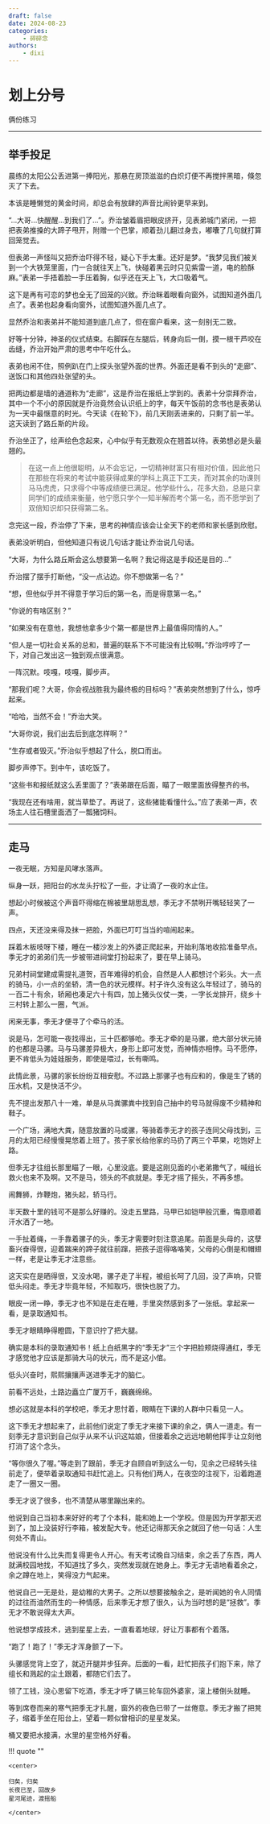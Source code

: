 ```yaml
---
draft: false
date: 2024-08-23
categories:
    - 碎碎念
authors:
    - dixi
---
```

# 划上分号

<div id="progress-container">
  <div id="progress-bar"></div>
</div>


俩份练习


<!-- more -->
---

## 举手投足

晨练的太阳公公丢进第一捧阳光，那悬在房顶滋滋的白炽灯便不再搅拌黑暗，倏忽灭了下去。  

本该是睡懒觉的黄金时间，却总会有放肆的声音比闹铃更早来到。   

“...大哥...快醒醒...到我们了...”。乔治皱着眉把眼皮挤开，见表弟城门紧闭，一把把表弟推搡的大蹄子甩开，附赠一个巴掌，顺着劲儿翻过身去，嘟囔了几句就打算回笼觉去。  

但表弟一声怪叫又把乔治吓得不轻，疑心下手太重。还好是梦。“我梦见我们被关到一个大铁笼里面，门一合就往天上飞，快碰着黑云时只见紫雷一道，电的脸酥麻。”表弟一手捂着脸一手压着胸，似乎还在天上飞，大口吸着气。  

这下是再有可恋的梦也全无了回笼的兴致。乔治眯着眼看向窗外，试图知道外面几点了。表弟也起身看向窗外，试图知道外面几点了。  

显然乔治和表弟并不能知道到底几点了，但在窗户看来，这一刻别无二致。  

好等十分钟，神圣的仪式结束。右脚踩在左腿后，转身向后一倒，摸一根干芦咬在齿缝，乔治开始严肃的思考中午吃什么。  

表弟也闲不住，照例趴在门上探头张望外面的世界。外面还是看不到头的“走廊”、送饭口和其他四处张望的头。  

把两边都是墙的通道称为“走廊”，这是乔治在报纸上学到的。表弟十分崇拜乔治，其中一个不小的原因就是乔治竟然会认识纸上的字，每天午饭前的念书也是表弟认为一天中最惬意的时光。今天读《在轮下》，前几天刚丢进来的，只剩了前一半。这天读到了路丘斯的片段。  

乔治坐正了，绘声绘色念起来，心中似乎有无数观众在翘首以待。表弟想必是头最翘的。  

> 在这一点上他很聪明，从不会忘记，一切精神财富只有相对价值，因此他只在那些在将来的考试中能获得成果的学科上真正下工夫，而对其余的功课则马马虎虎，只求得个中等成绩便已满足。他学些什么，花多大劲，总是只拿同学们的成绩来衡量，他宁愿只学个一知半解而考个第一名，而不愿学到了双倍知识却只获得第二名。

念完这一段，乔治停了下来，思考的神情应该会让全天下的老师和家长感到欣慰。  

表弟没听明白，但他知道只有说几句话才能让乔治说几句话。  

“大哥，为什么路丘斯会这么想要第一名啊？我记得这是手段还是目的...”  

乔治摆了摆手打断他，“没一点沾边。你不想做第一名？”   

“想，但他似乎并不得意于学习后的第一名，而是得意第一名。”  

“你说的有啥区别？”  

“如果没有在意他，我想他拿多少个第一都是世界上最值得同情的人。”

“但人是一切社会关系的总和，普遍的联系下不可能没有比较啊。”乔治哼哼了一下，对自己发出这一独到观点很满意。  

一阵沉默。吱嘎，吱嘎，脚步声。  

“那我们呢？大哥，你会视战胜我为最终极的目标吗？”表弟突然想到了什么，惊呼起来。  

“哈哈，当然不会！”乔治大笑。  

“大哥你说，我们出去后到底怎样啊？”  

“生存或者毁灭。”乔治似乎想起了什么，脱口而出。

脚步声停下。到中午，该吃饭了。

“这些书和报纸就这么丢里面了？”表弟跟在后面，瞄了一眼里面放得整齐的书。

“我现在还有啥用，就当草垫了。再说了，这些猪能看懂什么。”应了表弟一声，农场主人往石槽里面洒了一瓢猪饲料。



---

## 走马

一夜无眠，方知是风哮水落声。  

纵身一跃，把阳台的水龙头拧松了一些，才让滴了一夜的水止住。

想起小时候被这个声音吓得缩在棉被里胡思乱想，季无才不禁咧开嘴轻轻笑了一声。

四点，天还没来得及抹一把脸，外面已叮叮当当的喧闹起来。

踩着木板吱呀下楼，睡在一楼沙发上的外婆正爬起来，开始利落地收拾准备早点。季无才的弟弟们先一步被带进祠堂打扮起来了，要在早上骑马。

兄弟村祠堂建成需提礼道贺，百年难得的机会，自然是人人都想讨个彩头。大一点的骑马，小一点的坐轿，清一色的状元模样。村子许久没有这么年轻过了，骑马的一百二十有余，轿厢也凑足六十有四，加上猪头仪仗一类，一字长龙排开，绕乡十三村转上那么一圈，气派。

闲来无事，季无才便寻了个牵马的活。

说是马，怎可能一夜找得出，三十匹都够呛。季无才牵的是马骡，绝大部分状元骑的也都是马骡。马与马骡差异极大，身形上即可发觉，而神情亦相悖。马不愿停，更不肯低头为娃娃服务，即使是喂过，长有嘶鸣。

此情此景，马骡的家长纷纷互相安慰。不过路上那骡子也有应和的，像是生了锈的压水机，又是快活不少。

先不提出发那八十一难，单是从马粪骡粪中找到自己抽中的号马就得废不少精神和鞋子。

一个广场，满地大粪，随意放置的马或骡，等骑着季无才的孩子连同父母找到，三月的太阳已经慢慢晃悠着上班了。孩子家长给他家的马扔了两三个苹果，吃饱好上路。

但季无才往组长那里瞄了一眼，心里没底。要是这刚见面的小老弟撒气了，喊组长救火也来不及啊。又不是马，领头的不疯就是。季无才摇了摇头，不再多想。

闹舞狮，炸鞭炮，猪头起，轿马行。

半天数十里的钱可不是那么好赚的。没走五里路，马甲已如铠甲般沉重，悔意顺着汗水洒了一地。

一手扯着绳，一手靠着骡子的头，季无才需要时刻注意追尾。前面是头母的，这孽畜兴奋得很，迎着踹来的蹄子就往前蹿，把孩子逗得咯咯笑，父母的心倒是和帽翅一样，老是让季无才注意些。

这天实在是晒得很，又没水喝，骡子走了半程，被组长呵了几回，没了声响，只管低头闷走。季无才毕竟年轻，不知取巧，很快也脱了力。

眼皮一闭一睁，季无才也不知是在走在睡，手里突然感到多了一张纸。拿起来一看，是录取通知书。

季无才眼睛睁得瞪圆，下意识拧了把大腿。

确实是本科的录取通知书！纸上白纸黑字的“季无才”三个字把脸颊烧得通红，季无才感觉他才应该是那骑大马的状元，而不是这小倌。

低头兴奋时，熙熙攘攘声送进季无才的脑仁。

前看不远处，土路边矗立广厦万千，巍巍绵绵。

想必这就是本科的学校吧，季无才思忖着，眼睛在下课的人群中只看见一人。

这下季无才想起来了，此前他们说定了季无才来接下课的余之，俩人一道走。有一刻季无才意识到自己似乎从来不认识这姑娘，但接着余之远远地朝他挥手让立刻他打消了这个念头。

“等你很久了喔。”等走到了跟前，季无才自顾自听到这么一句，见余之已经转头往前走了，便举着录取通知书赶忙追上。只有他们两人，在夜空的注视下，沿着跑道走了一圈又一圈。

季无才说了很多，也不清楚从哪里蹦出来的。

他说到自己当初本来好好的考了个本科，能和她上一个学校。但是因为开学那天迟到了，加上没装好行李箱，被发配大专。他还记得那天余之就回了他一句话：人生何处不青山。  

他说没有什么比失而复得更令人开心。有天考试晚自习结束，余之丢了东西，两人就满校园地找，不知道找了多久，突然发现就在她身上。季无才无语地看着余之，余之蹲在地上，笑得没力气起来。  

他说自己一无是处，是幼稚的大男子。之所以想要接触余之，是听闻她的令人同情的过往而油然而生的一种情感，后来季无才想了很久，认为当时想的是“拯救”。季无才不敢说得太大声。  

他说想学成技术，逃到星星上去，一直看着地球，好让万事都有个着落。  

“跑了！跑了！”季无才浑身颤了一下。

头骡感觉背上空了，就迈开腿并步狂奔。后面的一看，赶忙把孩子们抱下来，除了组长和溅起的尘土跟着，都随它们去了。

领了工钱，没心思留下吃酒，季无才呼了辆三轮车回外婆家，滚上楼倒头就睡。

等到席卷而来的寒气把季无才扎醒，窗外的夜色已带了一丝倦意。季无才搬了把凳子，缩着手坐在阳台上，望着一颗似曾相识的星星发呆。

桶又要把水接满，水里的星空格外好看。

!!! quote ""

    <center>

    归矣，归矣  
    长夜已至，回故乡  
    星河尾迹，渡摇船  

    </center>